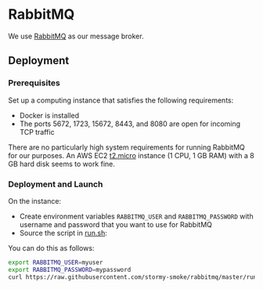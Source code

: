 # RabbitMQ

We use [RabbitMQ](http://www.rabbitmq.com/) as our message broker.

## Deployment

### Prerequisites

Set up a computing instance that satisfies the following requirements:

- Docker is installed
- The ports 5672, 1723, 15672, 8443, and 8080 are open for incoming TCP traffic

There are no particularly high system requirements for running RabbitMQ for our purposes. An AWS EC2 [t2.micro](https://aws.amazon.com/ec2/instance-types/t2/) instance (1 CPU, 1 GB RAM) with a 8 GB hard disk seems to work fine.

### Deployment and Launch

On the instance:

- Create environment variables `RABBITMQ_USER` and `RABBITMQ_PASSWORD` with username and password that you want to use for RabbitMQ
- Source the script in [run.sh](run.sh):

You can do this as follows:

~~~bash
export RABBITMQ_USER=myuser
export RABBITMQ_PASSWORD=mypassword
curl https://raw.githubusercontent.com/stormy-smoke/rabbitmq/master/run.sh | bash
~~~

